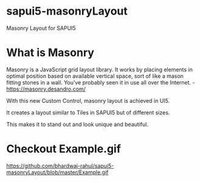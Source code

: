 # sapui5-masonryLayout
Masonry Layout for SAPUI5


# What is Masonry
Masonry is a JavaScript grid layout library. It works by placing elements in optimal position based on available vertical space, sort of like a mason fitting stones in a wall. You’ve probably seen it in use all over the Internet. - https://masonry.desandro.com/

With this new Custom Control, masonry layout is achieved in UI5. 

It creates a layout similar to Tiles in SAPUI5 but of different sizes.

This makes it to stand out and look unique and beautiful.

# Checkout Example.gif

https://github.com/bhardwaj-rahul/sapui5-masonryLayout/blob/master/Example.gif



